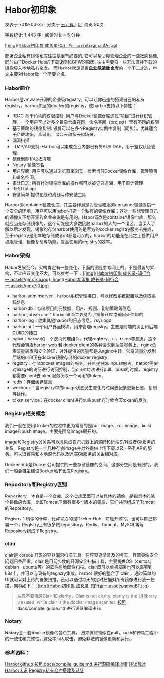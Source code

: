 # Habor初印象

 发表于 2019-03-26 | 分类于 [云计算 ](https://www.a-programmer.top/categories/云计算/)| [0 ](https://www.a-programmer.top/2019/03/26/Habor初印象/#comments)| 浏览 90次

 字数统计: 1,443 字 | 阅读时长 ≈ 5 分钟

[![img](Habor初印象  成长录-知行合一.assets/gmxr9A.jpg)](https://z3.ax1x.com/2021/05/04/gmxr9A.jpg)

部署企业私有镜像仓库往往是很有必要的, 它可以帮助你管理企业的一些敏感镜像, 同时由于Docker Hub的下载速度和GFW的原因, 往往需要将一些无法直接下载的镜像导入本地私有仓库。 而Harbor就是部署**企业级镜像仓库**的一个不二之选，本文主要对Habor做一个简要介绍。

### Habor简介

Harbor是vmware开源的企业级registry，可以让你迅速的搭建自己的私有registry，harbor扩展的docker的registry，使harbor支持以下特性：

- RBAC 基于角色的权限控制: 用户与Docker镜像仓库通过“项目”进行组织管理，一个用户可以对多个镜像仓库在同一命名空间（project）里有不同的权限
- 基于策略的镜像复制: 镜像可以在多个Registry实例中复制（同步）。尤其适合于负载均衡，高可用，混合云和多云的场景。
- 漏洞扫描
- LDAP/AD支持: Harbor可以集成企业内部已有的AD/LDAP，用于鉴权认证管理
- 镜像删除和垃圾清理
- Notary 镜像签名
- 用户界面: 用户可以通过浏览器来浏览，检索当前Docker镜像仓库，管理项目和命名空间。
- 审计日志: 所有针对镜像仓库的操作都可以被记录追溯，用于审计管理。
- RESTful api
- 安装简单:提供在线和离线两种安装工具

Harbor是container镜像仓库，其主要作用是为管理和服务container镜像提供一个安全的环境，用户可以用habor打造一个私有的镜像仓库；这对一些想管理自己的镜像又不想开源的企业来说是有用的。Habor既然是container镜像仓库，那么就应当是存储镜像的，这个可能是大多数接触harbor的人的一个误区，当深入了解以后才发现，镜像的存储harbor使用的是官方的docker registry服务去完成，至于registry是用本地存储或者s3都是可以的，harbor的功能是在此之上提供用户权限管理、镜像复制等功能，提高使用的registry的效率。

### Habor架构

Habor发展至今，架构肯定有一些变化，下面的图是参考网上的，不是最新的架构，不过应该变化不大，可以参考一下：
[![img](Habor初印象  成长录-知行合一.assets/gmxTcq.jpg)](https://z3.ax1x.com/2021/05/04/gmxTcq.jpg)
[![img](Habor初印象  成长录-知行合一.assets/gmx7j0.jpg)](https://z3.ax1x.com/2021/05/04/gmx7j0.jpg)

- harbor-adminserver：harbor系统管理接口，可以修改系统配置以及获取系统信息
- harbor-db：存储项目的元数据、用户、规则、复制策略等信息
- harbor-jobservice：harbor里面主要是为了镜像仓库之前同步使用的
- harbor-log：收集其他harbor的日志信息。rsyslogd
- harbor-ui：一个用户界面模块，用来管理registry。主要是前端的页面和后端CURD的接口
- nginx：harbor的一个反向代理组件，代理registry、ui、token等服务。这个代理会转发harbor web
  和 docker client的各种请求到后端服务上。nginx负责流量转发和安全验证，对外提供的流量都是从nginx中转，它将流量分发到后端的ui和正在docker镜像存储的docker registry
- registry：存储docker images的服务，并且提供pull/push服务。harbor需要对image的访问进行访问控制，当client每次进行pull、push的时候，registry都需要client去token服务获取一个可用的token。
- redis：存储缓存信息
- webhook：当registry中的image状态发生变化的时候去记录更新日志、复制等操作。
- token service：在docker client进行pull/push的时候今天token的发放。

### Registry相关概念

我们一般在使用Docker的过程中更为常用的是pull image、run image、build image和push image。主要是围绕image展开的。

image和Registry的关系可以想象成自己机器上的源码和远端SVN或者Git服务的关系。Registry是一个几种存放image并对外提供上传下载以及一系列API的服务。可以很容易和本地源代码以及远端Git服务的关系相对应。

Docker hub是Docker公司提供的一些存储镜像的空间，这部分空间是有限的。我们一般会自主建设Docker私有仓库Registry。

### Repository和Registry区别

Repository：本身是一个仓库，这个仓库里面可以放具体的镜像，是指具体的某个镜像的仓库，比如Tomcat下面有很多个版本的镜像，它们共同组成了Tomcat的Repository。

Registry：镜像的仓库，比如官方的是Docker Hub，它是开源的，也可以自己部署一个，Registry上有很多的Repository，Redis、Tomcat、MySQL等等Repository组成了Registry。

### clair

clair是 coreos 开源的容器漏洞扫描工具，在容器逐渐普及的今天，容器镜像安全问题日益严重。clair 是目前少数的开源安全扫描工具，主要提供OS（centos，debian，ubuntu等）的软件包脆弱性扫描。clair既可以单机部署也可以部署到k8s上，并可以与现有的registry集成。harbor 很好的整合了 clair ，通过简单的UI就可以对上传的镜像扫描，还可以通过每天的定时扫描对所有镜像进行统一扫描，架构如下：
[![img](Habor初印象  成长录-知行合一.assets/gmxqBT.jpg)](https://z3.ax1x.com/2021/05/04/gmxqBT.jpg)

> 注意不要混淆Clair 和 clarity，Clair is not clarity, clarity is the UI library we used, while clair is the docker image scanner.
> [按照 docs/compile_guide.md 进行源码编译出错](https://github.com/goharbor/harbor/issues/3464)

### Notary

Notary是一套docker镜像的签名工具， 用来保证镜像在pull，push和传输工程中的一致性和完整性。避免中间人攻击，避免非法的镜像更新和运行。

### 参考资料：

[Harbor github](https://github.com/goharbor/harbor)
[按照 docs/compile_guide.md 进行源码编译出错](https://github.com/goharbor/harbor/issues/3464)
[谈谈我对Harbor认识](https://blog.csdn.net/u010278923/article/details/77941995)
[Registry私有仓库搭建及认证](http://www.cnblogs.com/zhaojiankai/p/7813969.html)